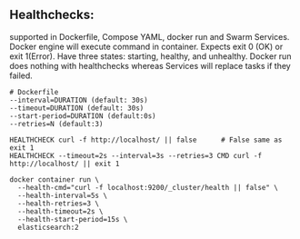 ## Healthchecks:
supported in Dockerfile, Compose YAML, docker run and Swarm Services. Docker engine will execute command in container. Expects exit 0 (OK) or exit 1(Error). Have three states: starting, healthy, and unhealthy. Docker run does nothing with healthchecks whereas Services will replace tasks if they failed.

```
# Dockerfile
--interval=DURATION (default: 30s)
--timeout=DURATION (default: 30s)
--start-period=DURATION (default:0s)
--retries=N (default:3)

HEALTHCHECK curl -f http://localhost/ || false      # False same as exit 1
HEALTHCHECK --timeout=2s --interval=3s --retries=3 CMD curl -f http://localhost/ || exit 1
```

```
docker container run \
  --health-cmd="curl -f localhost:9200/_cluster/health || false" \
  --health-interval=5s \
  --health-retries=3 \
  --health-timeout=2s \
  --health-start-period=15s \
  elasticsearch:2
```
